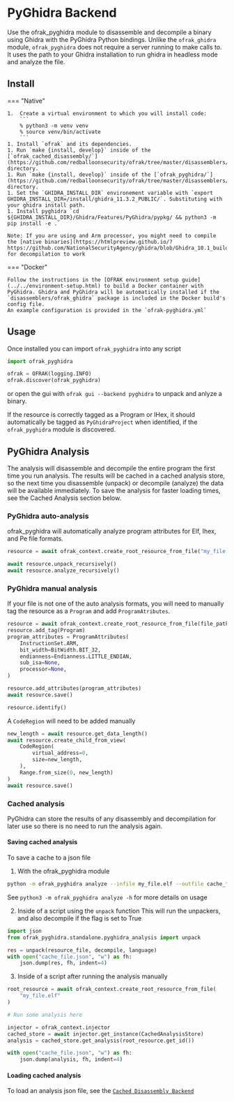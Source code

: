 # PyGhidra Backend
Use the ofrak_pyghidra module to disassemble and decompile a binary using Ghidra with the PyGhidra Python bindings. Unlike the `ofrak_ghidra` module, `ofrak_pyghidra` does not require a server running to make calls to. It uses the path to your Ghidra installation to run ghidra in headless mode and analyze the file.

## Install

=== "Native"

    1.  Create a virtual environment to which you will install code:
        ```
        % python3 -m venv venv
        % source venv/bin/activate
        ```
    1. Install `ofrak` and its dependencies.
    1. Run `make {install, develop}` inside of the [`ofrak_cached_disassembly/`](https://github.com/redballoonsecurity/ofrak/tree/master/disassemblers/ofrak_cached_disassembly) directory.
    1. Run `make {install, develop}` inside of the [`ofrak_pyghidra/`](https://github.com/redballoonsecurity/ofrak/tree/master/disassemblers/ofrak_pyghidra) directory.
    1. Set the `GHIDRA_INSTALL_DIR` environement variable with `export GHIDRA_INSTALL_DIR=/install/ghidra_11.3.2_PUBLIC/`. Substituting with your ghidra install path.
    1. Install pyghidra `cd ${GHIDRA_INSTALL_DIR}/Ghidra/Features/PyGhidra/pypkg/ && python3 -m pip install -e .`

    Note: If you are using and Arm processor, you might need to compile the [native binaries](https://htmlpreview.github.io/?https://github.com/NationalSecurityAgency/ghidra/blob/Ghidra_10.1_build/GhidraDocs/InstallationGuide.html#Build) for decompilation to work 
=== "Docker"

    Follow the instructions in the [OFRAK environment setup guide](../../environment-setup.html) to build a Docker container with PyGhidra. Ghidra and PyGhidra will be automatically installed if the `disassemblers/ofrak_ghidra` package is included in the Docker build's config file.
    An example configuration is provided in the `ofrak-pyghidra.yml`

## Usage
Once installed you can import `ofrak_pyghidra` into any script 

```python
import ofrak_pyghidra

ofrak = OFRAK(logging.INFO)
ofrak.discover(ofrak_pyghidra)
```
or open the gui with `ofrak gui --backend pyghidra` to unpack and anlyze a binary.

If the resource is correctly tagged as a Program or IHex, it should automatically be tagged as `PyGhidraProject` when identified, if the `ofrak_pyghidra` module is discovered.


## PyGhidra Analysis
The analysis will disassemble and decompile the entire program the first time you run analysis. The results will be cached in a cached analysis store, so the next time you disassemble (unpack) or decompile (analyze) the data will be available immediately. To save the analysis for faster loading times, see the Cached Analysis section below.

### PyGhidra auto-analysis
ofrak_pyghidra will automatically analyze program attributes for Elf, Ihex, and Pe file formats. 

```python
resource = await ofrak_context.create_root_resource_from_file("my_file.elf")

await resource.unpack_recursively()
await resource.analyze_recursively()
```

### PyGhidra manual analysis
If your file is not one of the auto analysis formats, you will need to manually tag the resource as a `Program` and add `ProgramAtributes`.

```python
resource = await ofrak_context.create_root_resource_from_file(file_path)
resource.add_tag(Program)
program_attributes = ProgramAttributes(
    InstructionSet.ARM,
    bit_width=BitWidth.BIT_32,
    endianness=Endianness.LITTLE_ENDIAN,
    sub_isa=None,
    processor=None,
)

resource.add_attributes(program_attributes)
await resource.save()

resource.identify()
```

A `CodeRegion` will need to be added manually

```python
new_length = await resource.get_data_length()
await resource.create_child_from_view(
    CodeRegion(
        virtual_address=0,
        size=new_length,
    ),
    Range.from_size(0, new_length)
)
await resource.save()
```


### Cached analysis
PyGhidra can store the results of any disassembly and decompilation for later use so there is no need to run the analysis again. 

#### Saving cached analysis
To save a cache to a json file

1) With the ofrak_pyghidra module

```bash
python -m ofrak_pyghidra analyze --infile my_file.elf --outfile cache_file.json --language ARM:LE:32:v7 --decompile
```

See `python3 -m ofrak_pyghidra analyze -h` for more details on usage

2) Inside of a script using the `unpack` function
This will run the unpackers, and also decompile if the flag is set to True

```python
import json
from ofrak_pyghidra.standalone.pyghidra_analysis import unpack

res = unpack(resource_file, decompile, language)
with open("cache_file.json", "w") as fh:
    json.dump(res, fh, indent=4)
```

3) Inside of a script after running the analysis manually

```python
root_resource = await ofrak_context.create_root_resource_from_file(
    "my_file.elf"
)

# Run some analysis here

injector = ofrak_context.injector
cached_store = await injector.get_instance(CachedAnalysisStore)
analysis = cached_store.get_analysis(root_resource.get_id())

with open("cache_file.json", "w") as fh:
    json.dump(analysis, fh, indent=4)
```

#### Loading cached analysis
To load an analysis json file, see the [`Cached Disassembly Backend`](./cached_disassembly.md)
